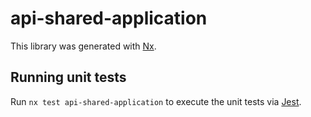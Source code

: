 # api-shared-application

This library was generated with [Nx](https://nx.dev).

## Running unit tests

Run `nx test api-shared-application` to execute the unit tests via [Jest](https://jestjs.io).

